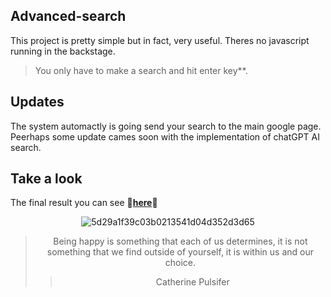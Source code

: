 ## Advanced-search

This project is pretty simple but in fact, very useful.
Theres no javascript running in the backstage. 

> You only have to make a search and hit enter key**.

## Updates

The system automactly is going send your search to the main google page. 
Peerhaps some update cames soon with the implementation of chatGPT AI search.


## Take a look 

The final result you can see **🔰[here](https://bumboobee.github.io/advanced-search/)🔰**

<div align="center">

![5d29a1f39c03b0213541d04d352d3d65](https://user-images.githubusercontent.com/94147847/227980227-465f2067-d17e-4bbc-aaab-2a08da0bae6f.gif)

> Being happy is something that each of us determines, it is not something that we find outside of yourself, it is within us and our choice. 
>> Catherine Pulsifer

</div>
